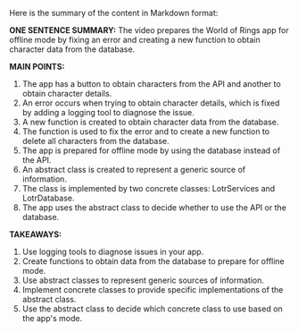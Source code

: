 Here is the summary of the content in Markdown format:

**ONE SENTENCE SUMMARY:**
The video prepares the World of Rings app for offline mode by fixing an error and creating a new function to obtain character data from the database.

**MAIN POINTS:**

1. The app has a button to obtain characters from the API and another to obtain character details.
2. An error occurs when trying to obtain character details, which is fixed by adding a logging tool to diagnose the issue.
3. A new function is created to obtain character data from the database.
4. The function is used to fix the error and to create a new function to delete all characters from the database.
5. The app is prepared for offline mode by using the database instead of the API.
6. An abstract class is created to represent a generic source of information.
7. The class is implemented by two concrete classes: LotrServices and LotrDatabase.
8. The app uses the abstract class to decide whether to use the API or the database.

**TAKEAWAYS:**

1. Use logging tools to diagnose issues in your app.
2. Create functions to obtain data from the database to prepare for offline mode.
3. Use abstract classes to represent generic sources of information.
4. Implement concrete classes to provide specific implementations of the abstract class.
5. Use the abstract class to decide which concrete class to use based on the app's mode.
